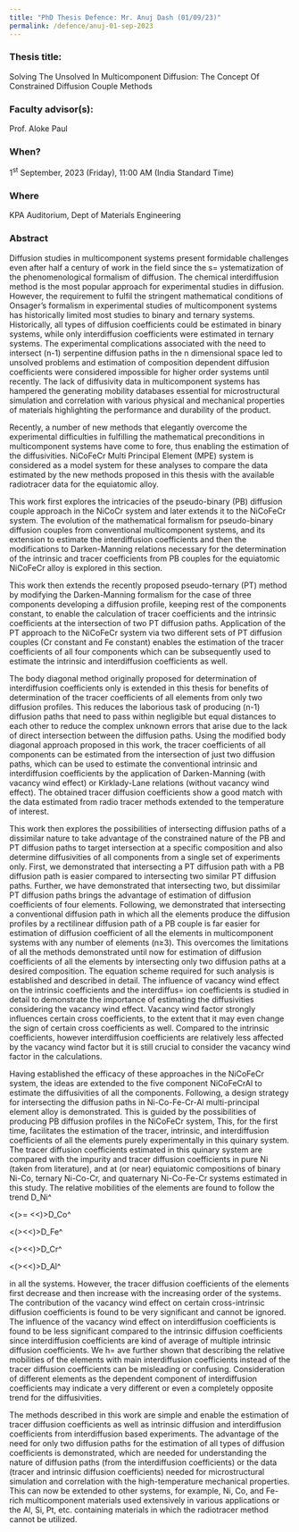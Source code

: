 ```yaml
---
title: "PhD Thesis Defence: Mr. Anuj Dash (01/09/23)"
permalink: /defence/anuj-01-sep-2023
---
```

### Thesis title:
Solving The Unsolved In Multicomponent Diffusion: The Concept Of Constrained Diffusion Couple Methods

### Faculty advisor(s):
Prof. Aloke Paul 

### When?
1<sup>st</sup> September, 2023 (Friday), 11:00 AM (India Standard Time)

### Where
KPA Auditorium, Dept of Materials Engineering

### Abstract
Diffusion studies in multicomponent systems present formidable  challenges even after half a century of work in the field since the s= ystematization of the phenomenological formalism of diffusion. The chemical interdiffusion method is the most popular approach for  experimental studies in diffusion. However, the requirement to fulfil  the stringent mathematical conditions of Onsager’s formalism in  experimental studies of multicomponent systems has historically limited  most studies to binary and ternary systems. Historically, all types of  diffusion coefficients could be estimated in binary systems, while only  interdiffusion coefficients were estimated in ternary systems. The  experimental complications associated with the need to intersect (n-1)  serpentine diffusion paths in the n dimensional space led to unsolved  problems and estimation of composition dependent diffusion coefficients  were considered impossible for higher order systems until recently. The  lack of diffusivity data in multicomponent systems has hampered the  generating mobility databases essential for microstructural simulation  and correlation with various physical and mechanical properties of  materials highlighting the performance and durability of the product. 

 Recently, a number of new methods that elegantly overcome the  experimental difficulties in fulfilling the mathematical preconditions  in multicomponent systems have come to fore, thus enabling the  estimation of the diffusivities. NiCoFeCr Multi Principal Element (MPE)  system is considered as a model system for these analyses to compare the  data estimated by the new methods proposed in this thesis with the  available radiotracer data for the equiatomic alloy. 

 This work first explores the intricacies of the pseudo-binary (PB)  diffusion couple approach in the NiCoCr system and later extends it to  the NiCoFeCr system. The evolution of the mathematical formalism for  pseudo-binary diffusion couples from conventional multicomponent  systems, and its extension to estimate the interdiffusion coefficients  and then the modifications to Darken-Manning relations necessary for the  determination of the intrinsic and tracer coefficients from PB couples  for the equiatomic NiCoFeCr alloy is explored in this section. 

 This work then extends the recently proposed pseudo-ternary (PT) method  by modifying the Darken-Manning formalism for the case of three  components developing a diffusion profile, keeping rest of the  components constant, to enable the calculation of tracer coefficients  and the intrinsic coefficients at the intersection of two PT diffusion  paths. Application of the PT approach to the NiCoFeCr system via two  different sets of PT diffusion couples (Cr constant and Fe constant)  enables the estimation of the tracer coefficients of all four components  which can be subsequently used to estimate the intrinsic and  interdiffusion coefficients as well. 

 The body diagonal method originally proposed for determination of  interdiffusion coefficients only is extended in this thesis for benefits  of determination of the tracer coefficients of all elements from only  two diffusion profiles. This reduces the laborious task of producing  (n-1) diffusion paths that need to pass within negligible but equal  distances to each other to reduce the complex unknown errors that arise  due to the lack of direct intersection between the diffusion paths.  Using the modified body diagonal approach proposed in this work, the  tracer coefficients of all components can be estimated from the  intersection of just two diffusion paths, which can be used to estimate  the conventional intrinsic and interdiffusion coefficients by the  application of Darken-Manning (with vacancy wind effect) or  Kirklady-Lane relations (without vacancy wind effect). The obtained  tracer diffusion coefficients show a good match with the data estimated  from radio tracer methods extended to the temperature of interest. 

 This work then explores the possibilities of intersecting diffusion  paths of a dissimilar nature to take advantage of the constrained nature  of the PB and PT diffusion paths to target intersection at a specific  composition and also determine diffusivities of all components from a  single set of experiments only. First, we demonstrated that intersecting  a PT diffusion path with a PB diffusion path is easier compared to  intersecting two similar PT diffusion paths. Further, we have  demonstrated that intersecting two, but dissimilar PT diffusion paths  brings the advantage of estimation of diffusion coefficients of four  elements. Following, we demonstrated that intersecting a conventional  diffusion path in which all the elements produce the diffusion profiles  by a rectilinear diffusion path of a PB couple is far easier for  estimation of diffusion coefficient of all the elements in  multicomponent systems with any number of elements (n≥3). This overcomes  the limitations of all the methods demonstrated until now for estimation  of diffusion coefficients of all the elements by intersecting only two  diffusion paths at a desired composition. The equation scheme required  for such analysis is established and described in detail. The influence  of vacancy wind effect on the intrinsic coefficients and the interdiffus= ion coefficients is studied in detail to demonstrate the importance of estimating the diffusivities considering the vacancy wind  effect. Vacancy wind factor strongly influences certain cross  coefficients, to the extent that it may even change the sign of certain  cross coefficients as well. Compared to the intrinsic coefficients,  however interdiffusion coefficients are relatively less affected by the  vacancy wind factor but it is still crucial to consider the vacancy wind  factor in the calculations. 

 Having established the efficacy of these approaches in the NiCoFeCr  system, the ideas are extended to the five component NiCoFeCrAl to  estimate the diffusivities of all the components. Following, a design  strategy for intersecting the diffusion paths in Ni-Co-Fe-Cr-Al  multi-principal element alloy is demonstrated. This is guided by the  possibilities of producing PB diffusion profiles in the NiCoFeCr system,  This, for the first time, facilitates the estimation of the tracer,  intrinsic, and interdiffusion coefficients of all the elements purely  experimentally in this quinary system. The tracer diffusion coefficients  estimated in this quinary system are compared with the impurity and  tracer diffusion coefficients in pure Ni (taken from literature), and at  (or near) equiatomic compositions of binary Ni-Co, ternary Ni-Co-Cr, and  quaternary Ni-Co-Fe-Cr systems estimated in this study. The relative  mobilities of the elements are found to follow the trend D_Ni^ 

<(>= <<)>D_Co^ 

<(><<)>D_Fe^ 

<(><<)>D_Cr^ 

<(><<)>D_Al^ 

 in all the systems. However, the tracer diffusion coefficients of the elements  first decrease and then increase with the increasing order of the  systems. The contribution of the vacancy wind effect on certain  cross-intrinsic diffusion coefficients is found to be very significant  and cannot be ignored. The influence of the vacancy wind effect on  interdiffusion coefficients is found to be less significant compared to  the intrinsic diffusion coefficients since interdiffusion coefficients  are kind of average of multiple intrinsic diffusion coefficients. We h= ave further shown that describing the relative mobilities of the elements with main interdiffusion coefficients instead of the  tracer diffusion coefficients can be misleading or confusing.  Consideration of different elements as the dependent component of  interdiffusion coefficients may indicate a very different or even a  completely opposite trend for the diffusivities. 

 The methods described in this work are simple and enable the estimation  of tracer diffusion coefficients as well as intrinsic diffusion and  interdiffusion coefficients from interdiffusion based experiments. The  advantage of the need for only two diffusion paths for the estimation of  all types of diffusion coefficients is demonstrated, which are needed  for understanding the nature of diffusion paths (from the interdiffusion  coefficients) or the data (tracer and intrinsic diffusion coefficients)  needed for microstructural simulation and correlation with the  high-temperature mechanical properties. This can now be extended to  other systems, for example, Ni, Co, and Fe-rich multicomponent materials  used extensively in various applications or the Al, Si, Pt, etc.  containing materials in which the radiotracer method cannot be utilized. 